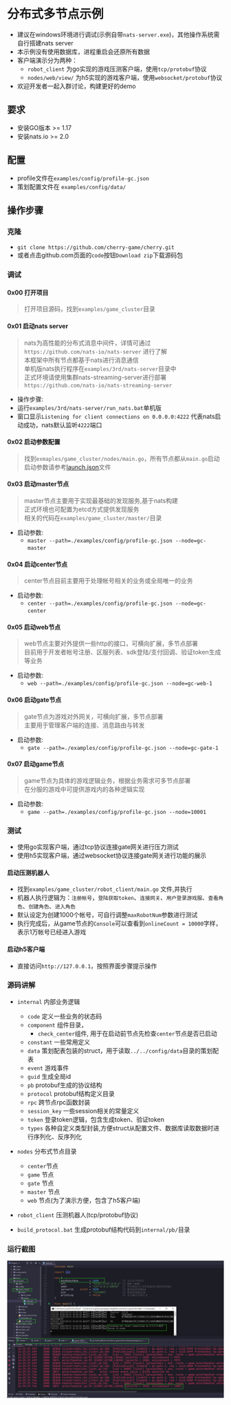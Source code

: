 # 分布式多节点示例

- 建议在windows环境进行调试(示例自带`nats-server.exe`)，其他操作系统需自行搭建nats server
- 本示例没有使用数据库，进程重启会还原所有数据
- 客户端演示分为两种：
    - `robot_client` 为go实现的游戏压测客户端，使用`tcp/protobuf`协议
    - `nodes/web/view/` 为h5实现的游戏客户端，使用`websocket/protobuf`协议
- 欢迎开发者一起入群讨论，构建更好的demo

## 要求

- 安装GO版本 >= 1.17
- 安装nats.io >= 2.0

## 配置

- profile文件在`examples/config/profile-gc.json`
- 策划配置文件在 `examples/config/data/`

## 操作步骤

### 克隆

- `git clone https://github.com/cherry-game/cherry.git`
- 或者点击github.com页面的`code`按钮`Download zip`下载源码包

### 调试

#### 0x00 打开项目

> 打开项目源码，找到`examples/game_cluster`目录

#### 0x01 启动nats server

> nats为高性能的分布式消息中间件，详情可通过`https://github.com/nats-io/nats-server` 进行了解 <br />
> 本框架中所有节点都基于nats进行消息通信 <br />
> 单机版nats执行程序在`examples/3rd/nats-server`目录中 <br />
> 正式环境请使用集群nats-streaming-server进行部署 `https://github.com/nats-io/nats-streaming-server`

- 操作步骤:
- 运行`examples/3rd/nats-server/run_nats.bat`单机版
- 窗口显示`Listening for client connections on 0.0.0.0:4222` 代表nats启动成功，nats默认监听`4222`端口

#### 0x02 启动参数配置

> 找到`exmaples/game_cluster/nodes/main.go`，所有节点都从`main.go`启动 <br />
> 启动参数请参考[launch.json](launch.json)文件 <br />

#### 0x03 启动master节点

> master节点主要用于实现最基础的发现服务,基于nats构建 <br />
> 正式环境也可配置为etcd方式提供发现服务 <br />
> 相关的代码在`examples/game_cluster/master/`目录

- 启动参数:
    - `master --path=./examples/config/profile-gc.json --node=gc-master`

#### 0x04 启动center节点

> center节点目前主要用于处理帐号相关的业务或全局唯一的业务

- 启动参数:
    - `center --path=./examples/config/profile-gc.json --node=gc-center`

#### 0x05 启动web节点

> web节点主要对外提供一些http的接口，可横向扩展，多节点部署 <br />
> 目前用于开发者帐号注册、区服列表、sdk登陆/支付回调、验证token生成等业务

- 启动参数:
  - `web --path=./examples/config/profile-gc.json --node=gc-web-1`

#### 0x06 启动gate节点

> gate节点为游戏对外网关，可横向扩展，多节点部署 <br />
> 主要用于管理客户端的连接、消息路由与转发

- 启动参数:
    - `gate --path=./examples/config/profile-gc.json --node=gc-gate-1`

#### 0x07 启动game节点

> game节点为具体的游戏逻辑业务，根据业务需求可多节点部署 <br />
> 在分服的游戏中可提供游戏内的各种逻辑实现

- 启动参数:
    - `game --path=./examples/config/profile-gc.json --node=10001`

### 测试

- 使用go实现客户端，通过tcp协议连接gate网关进行压力测试
- 使用h5实现客户端，通过websocket协议连接gate网关进行功能的展示

#### 启动压测机器人

- 找到`examples/game_cluster/robot_client/main.go` 文件,并执行
- 机器人执行逻辑为：`注册帐号`，`登陆获取token`、`连接网关`、`用户登录游戏服`、`查看角色`、`创建角色`、`进入角色`
- 默认设定为创建1000个帐号，可自行调整`maxRobotNum`参数进行测试
- 执行完成后，从game节点的`Console`可以查看到`onlineCount = 10000`字样，表示1万帐号已经进入游戏

#### 启动h5客户端

- 直接访问`http://127.0.0.1`，按照界面步骤提示操作

### 源码讲解

- `internal` 内部业务逻辑
    - `code` 定义一些业务的状态码
    - `component` 组件目录，
        - `check_center`组件, 用于在启动前节点先检查`center`节点是否已启动
    - `constant` 一些常用定义
    - `data` 策划配表包装的struct，用于读取`../../config/data`目录的策划配表
    - `event` 游戏事件
    - `guid` 生成全局id
    - `pb` protobuf生成的协议结构
    - `protocol` protobuf结构定义目录
    - `rpc` 跨节点rpc函数封装
    - `session_key` 一些session相关的常量定义
    - `token` 登录token逻辑，包含生成token、验证token
    - `types` 各种自定义类型封装,方便struct从配置文件、数据库读取数据时进行序列化、反序列化

- `nodes` 分布式节点目录
    - `center`节点
    - `game` 节点
    - `gate` 节点
    - `master` 节点
    - `web` 节点(为了演示方便，包含了h5客户端)
- `robot_client` 压测机器人(tcp/protobuf协议)
- `build_protocol.bat` 生成protobuf结构代码到`internal/pb/`目录

### 运行截图

![screenshot](screenshot.png)